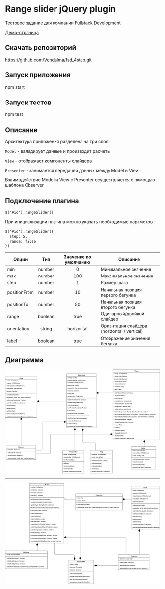 # Range slider jQuery plugin

Тестовое задание для компании Fullstack Development

[Демо-страница](https://vendalma.github.io/fsd_4step/)

## Скачать репозиторий

https://github.com/Vendalma/fsd_4step.git

## Запуск приложения

npm start

## Запуск тестов

npm test

## Описание

Архитектура приложения разделена на три слоя:

`Model` - валидирует данные и производит расчеты

`View` - отображает компоненты слайдера

`Presenter` - занимается передачей данных между Model и View

Взаимодействие Model и View c Presenter осуществляется с помощью шаблона Observer

## Подключение плагина

```
$('#id').rangeSlider()
```

При инициализации плагина можно указать необходимые параметры:

```
$('#id').rangeSlider({
  step: 5,
  range: false
})
```

| Опции        |   Тип   | Значение по умолчанию | Описание                                    |
| ------------ | :-----: | :-------------------: | ------------------------------------------- |
| min          | number  |           0           | Минимальное значение                        |
| max          | number  |          100          | Максимальное значение                       |
| step         | number  |           1           | Размер шага                                 |
| positionFrom | number  |          10           | Начальная позиция первого бегунка           |
| positionTo   | number  |          50           | Начальная позиция второго бегунка           |
| range        | boolean |         true          | Одинарный/двойной слайдер                   |
| orientation  | string  |      horizontal       | Ориентация слайдера (horizontal / vertical) |
| label        | boolean |         true          | Отображение значения бегунка                |

## Диаграмма

![alt text](uml/uml-1.jpg)
____
![alt text](uml/uml-2.jpg)
